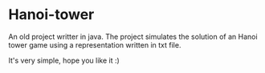 # Hanoi-tower
An old project writter in java.
The project simulates the solution of an Hanoi tower game using a representation written in txt file.

It's very simple, hope you like it :)
